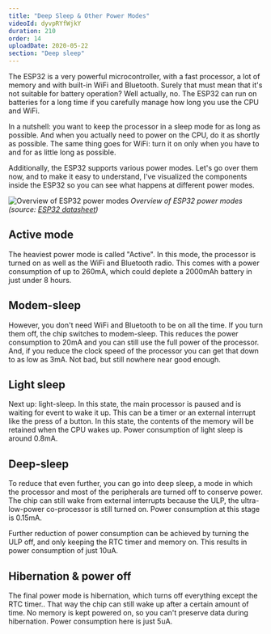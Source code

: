 ```yaml
---
title: "Deep Sleep & Other Power Modes"
videoId: dyvpRYfWjkY
duration: 210
order: 14
uploadDate: 2020-05-22
section: "Deep sleep"
---
```


The ESP32 is a very powerful microcontroller, with a fast processor, a lot of memory and with built-in WiFi and Bluetooth. Surely that must mean that it's not suitable for battery operation? Well actually, no. The ESP32 can run on batteries for a long time if you carefully manage how long you use the CPU and WiFi. 

In a nutshell: you want to keep the processor in a sleep mode for as long as possible. And when you actually need to power on the CPU, do it as shortly as possible. The same thing goes for WiFi: turn it on only when you have to and for as little long as possible.

Additionally, the ESP32 supports various power modes. Let's go over them now, and to make it easy to understand, I've visualized the components inside the ESP32 so you can see what happens at different power modes.

![Overview of ESP32 power modes]({{page.url}}../images/esp32-power-modes.png)
*Overview of ESP32 power modes (source: [ESP32 datasheet](https://www.espressif.com/sites/default/files/documentation/esp32_datasheet_en.pdf))*

## Active mode
The heaviest power mode is called "Active". In this mode, the processor is turned on as well as the WiFi and Bluetooth radio. This comes with a power consumption of up to 260mA, which could deplete a 2000mAh battery in just under 8 hours.

## Modem-sleep
However, you don't need WiFi and Bluetooth to be on all the time. If you turn them off, the chip switches to modem-sleep. This reduces the power consumption to 20mA and you can still use the full power of the processor. And, if you reduce the clock speed of the processor you can get that down to as low as 3mA. Not bad, but still nowhere near good enough.

## Light sleep
Next up: light-sleep. In this state, the main processor is paused and is waiting for event to wake it up. This can be a timer or an external interrupt like the press of a button. In this state, the contents of the memory will be retained when the CPU wakes up. Power consumption of light sleep is around 0.8mA.

## Deep-sleep
To reduce that even further, you can go into deep sleep, a mode in which the processor and most of the peripherals are turned off to conserve power. The chip can still wake from external interrupts because the ULP, the ultra-low-power co-processor is still turned on. Power consumption at this stage is 0.15mA.

Further reduction of power consumption can be achieved by turning the ULP off, and only keeping the RTC timer and memory on. This results in power consumption of just 10uA. 

## Hibernation & power off
The final power mode is hibernation, which turns off everything except the RTC timer.. That way the chip can still wake up after a certain amount of time. No memory is kept powered on, so you can't preserve data during hibernation. Power consumption here is just 5uA.